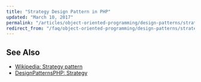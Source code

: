 ```yaml
---
title: "Strategy Design Pattern in PHP"
updated: "March 10, 2017"
permalink: "/articles/object-oriented-programming/design-patterns/strategy/"
redirect_from: "/faq/object-oriented-programming/design-patterns/strategy/"
---
```


## See Also

* [Wikipedia: Strategy pattern](https://en.wikipedia.org/wiki/Strategy_pattern)
* [DesignPatternsPHP: Strategy](http://designpatternsphp.readthedocs.io/en/latest/Behavioral/Strategy/README.html)

